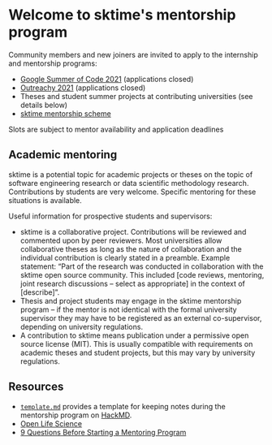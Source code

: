# Welcome to sktime's mentorship program

Community members and new joiners are invited to apply to the internship and mentorship programs: 
- [Google Summer of Code 2021](https://github.com/sktime/mentoring/blob/main/internships/gsoc.md) (applications closed)
- [Outreachy 2021](https://github.com/sktime/mentoring/blob/main/internships/outreachy.md) (applications closed)
- Theses and student summer projects at contributing universities (see details below)
- [sktime mentorship scheme](https://www.sktime.org/en/latest/mentoring.html)

Slots are subject to mentor availability and application deadlines 

## Academic mentoring
sktime is a potential topic for academic projects or theses on the topic of software engineering research or data scientific methodology research. 
Contributions by students are very welcome. 
Specific mentoring for these situations is available.

Useful information for prospective students and supervisors:
- sktime is a collaborative project. Contributions will be reviewed and commented upon by peer reviewers. Most universities allow collaborative theses as long as the nature of collaboration and the individual contribution is clearly stated in a preamble. Example statement: “Part of the research was conducted in collaboration with the sktime open source community. This included [code reviews, mentoring, joint research discussions – select as appropriate] in the context of [describe]”.
- Thesis and project students may engage in the sktime mentorship program – if the mentor is not identical with the formal university supervisor they may have to be registered as an external co-supervisor, depending on university regulations.
- A contribution to sktime means publication under a permissive open source license (MIT). This is usually compatible with requirements on academic theses and student projects, but this may vary by university regulations.

## Resources
* [`template.md`](https://github.com/sktime/mentorship-programme/blob/master/template.md) provides a template for keeping notes during the mentorship program on [HackMD](https://hackmd.io).
* [Open Life Science](https://openlifesci.org)
* [9 Questions Before Starting a Mentoring Program](http://www.mentoringstandard.com/9-questions-before-starting-a-mentoring-program/)
